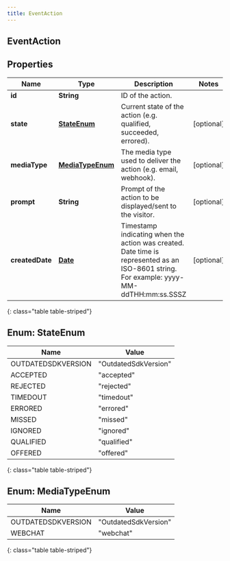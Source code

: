 ```yaml
---
title: EventAction
---
```

## EventAction


## Properties

| Name | Type | Description | Notes |
| ------------ | ------------- | ------------- | ------------- |
| **id** | **String** | ID of the action. |  |
| **state** | [**StateEnum**](#StateEnum) | Current state of the action (e.g. qualified, succeeded, errored). |  [optional] |
| **mediaType** | [**MediaTypeEnum**](#MediaTypeEnum) | The media type used to deliver the action (e.g. email, webhook). |  [optional] |
| **prompt** | **String** | Prompt of the action to be displayed/sent to the visitor. |  [optional] |
| **createdDate** | [**Date**](Date.html) | Timestamp indicating when the action was created. Date time is represented as an ISO-8601 string. For example: yyyy-MM-ddTHH:mm:ss.SSSZ |  [optional] |
{: class="table table-striped"}


<a name="StateEnum"></a>

## Enum: StateEnum

| Name | Value |
| ---- | ----- |
| OUTDATEDSDKVERSION | &quot;OutdatedSdkVersion&quot; |
| ACCEPTED | &quot;accepted&quot; |
| REJECTED | &quot;rejected&quot; |
| TIMEDOUT | &quot;timedout&quot; |
| ERRORED | &quot;errored&quot; |
| MISSED | &quot;missed&quot; |
| IGNORED | &quot;ignored&quot; |
| QUALIFIED | &quot;qualified&quot; |
| OFFERED | &quot;offered&quot; |
{: class="table table-striped"}


<a name="MediaTypeEnum"></a>

## Enum: MediaTypeEnum

| Name | Value |
| ---- | ----- |
| OUTDATEDSDKVERSION | &quot;OutdatedSdkVersion&quot; |
| WEBCHAT | &quot;webchat&quot; |
{: class="table table-striped"}



